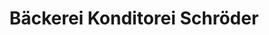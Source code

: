 ---
title: "Bäckerei Konditorei Schröder"
url: /preussisch-oldendorf/baeckerei-konditorei-schroeder/
shop: Bäckerei
---
